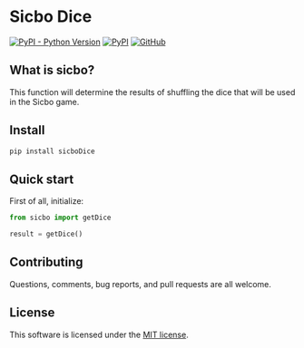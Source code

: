 # Sicbo Dice

[![PyPI - Python Version](https://img.shields.io/pypi/pyversions/sicboDice)](https://www.python.org/)
[![PyPI](https://img.shields.io/pypi/v/sicboDice)](https://pypi.org/project/sicboDice/)
[![GitHub](https://img.shields.io/github/license/defartsa23/shuffle-dice-sicbo)](https://opensource.org/licenses/MIT)

What is sicbo?
-------------
This function will determine the results of shuffling the dice that will be used in the Sicbo game.

## Install

```bash
pip install sicboDice
```

## Quick start

First of all, initialize:

```python
from sicbo import getDice

result = getDice()
```

## Contributing

Questions, comments, bug reports, and pull requests are all welcome.

## License

This software is licensed under the [MIT license](./LICENSE).